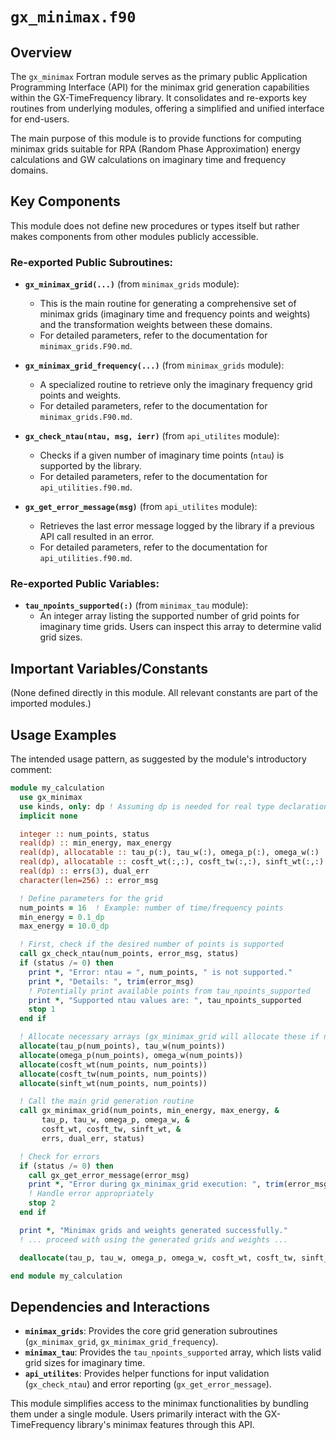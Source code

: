# `gx_minimax.f90`

## Overview

The `gx_minimax` Fortran module serves as the primary public Application Programming Interface (API) for the minimax grid generation capabilities within the GX-TimeFrequency library. It consolidates and re-exports key routines from underlying modules, offering a simplified and unified interface for end-users.

The main purpose of this module is to provide functions for computing minimax grids suitable for RPA (Random Phase Approximation) energy calculations and GW calculations on imaginary time and frequency domains.

## Key Components

This module does not define new procedures or types itself but rather makes components from other modules publicly accessible.

### Re-exported Public Subroutines:

- **`gx_minimax_grid(...)`** (from `minimax_grids` module):
    - This is the main routine for generating a comprehensive set of minimax grids (imaginary time and frequency points and weights) and the transformation weights between these domains.
    - For detailed parameters, refer to the documentation for `minimax_grids.F90.md`.

- **`gx_minimax_grid_frequency(...)`** (from `minimax_grids` module):
    - A specialized routine to retrieve only the imaginary frequency grid points and weights.
    - For detailed parameters, refer to the documentation for `minimax_grids.F90.md`.

- **`gx_check_ntau(ntau, msg, ierr)`** (from `api_utilites` module):
    - Checks if a given number of imaginary time points (`ntau`) is supported by the library.
    - For detailed parameters, refer to the documentation for `api_utilities.f90.md`.

- **`gx_get_error_message(msg)`** (from `api_utilites` module):
    - Retrieves the last error message logged by the library if a previous API call resulted in an error.
    - For detailed parameters, refer to the documentation for `api_utilities.f90.md`.

### Re-exported Public Variables:

- **`tau_npoints_supported(:)`** (from `minimax_tau` module):
    - An integer array listing the supported number of grid points for imaginary time grids. Users can inspect this array to determine valid grid sizes.

## Important Variables/Constants

(None defined directly in this module. All relevant constants are part of the imported modules.)

## Usage Examples

The intended usage pattern, as suggested by the module's introductory comment:

```fortran
module my_calculation
  use gx_minimax
  use kinds, only: dp ! Assuming dp is needed for real type declarations
  implicit none

  integer :: num_points, status
  real(dp) :: min_energy, max_energy
  real(dp), allocatable :: tau_p(:), tau_w(:), omega_p(:), omega_w(:)
  real(dp), allocatable :: cosft_wt(:,:), cosft_tw(:,:), sinft_wt(:,:)
  real(dp) :: errs(3), dual_err
  character(len=256) :: error_msg

  ! Define parameters for the grid
  num_points = 16  ! Example: number of time/frequency points
  min_energy = 0.1_dp
  max_energy = 10.0_dp

  ! First, check if the desired number of points is supported
  call gx_check_ntau(num_points, error_msg, status)
  if (status /= 0) then
    print *, "Error: ntau = ", num_points, " is not supported."
    print *, "Details: ", trim(error_msg)
    ! Potentially print available points from tau_npoints_supported
    print *, "Supported ntau values are: ", tau_npoints_supported
    stop 1
  end if

  ! Allocate necessary arrays (gx_minimax_grid will allocate these if not already)
  allocate(tau_p(num_points), tau_w(num_points))
  allocate(omega_p(num_points), omega_w(num_points))
  allocate(cosft_wt(num_points, num_points))
  allocate(cosft_tw(num_points, num_points))
  allocate(sinft_wt(num_points, num_points))

  ! Call the main grid generation routine
  call gx_minimax_grid(num_points, min_energy, max_energy, &
       tau_p, tau_w, omega_p, omega_w, &
       cosft_wt, cosft_tw, sinft_wt, &
       errs, dual_err, status)

  ! Check for errors
  if (status /= 0) then
    call gx_get_error_message(error_msg)
    print *, "Error during gx_minimax_grid execution: ", trim(error_msg)
    ! Handle error appropriately
    stop 2
  end if

  print *, "Minimax grids and weights generated successfully."
  ! ... proceed with using the generated grids and weights ...

  deallocate(tau_p, tau_w, omega_p, omega_w, cosft_wt, cosft_tw, sinft_wt)

end module my_calculation
```

## Dependencies and Interactions

- **`minimax_grids`**: Provides the core grid generation subroutines (`gx_minimax_grid`, `gx_minimax_grid_frequency`).
- **`minimax_tau`**: Provides the `tau_npoints_supported` array, which lists valid grid sizes for imaginary time.
- **`api_utilites`**: Provides helper functions for input validation (`gx_check_ntau`) and error reporting (`gx_get_error_message`).

This module simplifies access to the minimax functionalities by bundling them under a single module. Users primarily interact with the GX-TimeFrequency library's minimax features through this API.
